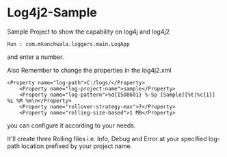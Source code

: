# Log4j2-Sample

Sample Project to show the capability on log4j and log4j2

	Run : com.mkanchwala.loggers.main.LogApp

and enter a number.

Also Remember to change the properties in the log4j2.xml

	<Property name="log-path">C:/logs/</Property>
		<Property name="log-project-name">sample</Property>
		<Property name="log-pattern">%d{ISO8601} %-5p [Sample][%t|%c{1}] %L %M %m\n</Property>
		<Property name="rollover-strategy-max">7</Property>
		<Property name="rolling-size-based">1 MB</Property>

 you can configure it according to your needs.
 
 It'll create three Rolling files i.e. Info, Debug and Error at your specified log-path location prefixed by your project name.